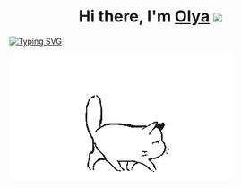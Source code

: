 <h1 align="center">Hi there, I'm <a href="https://github.com/Olya-Leb" target="_blank">Olya</a> 
<img src="https://github.com/blackcater/blackcater/raw/main/images/Hi.gif" height="32"/></h1>

[![Typing SVG](https://readme-typing-svg.herokuapp.com?color=%1000BDF7&lines=Student)](https://git.io/typing-svg)

<img src="https://github.com/Olya-Leb/Olya-Leb/blob/main/cat.gif" alt="The Unlimited" widht="600">
